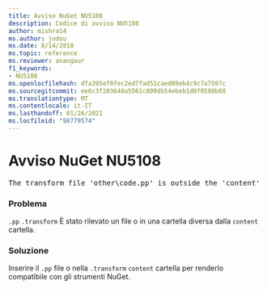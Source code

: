 ```yaml
---
title: Avviso NuGet NU5108
description: Codice di avviso NU5108
author: mishra14
ms.author: jodou
ms.date: 8/14/2018
ms.topic: reference
ms.reviewer: anangaur
f1_keywords:
- NU5108
ms.openlocfilehash: dfa395ef0fec2ed7fad51caed89eb4c9c7a7597c
ms.sourcegitcommit: ee6c3f203648a5561c809db54ebeb1d0f0598b68
ms.translationtype: MT
ms.contentlocale: it-IT
ms.lasthandoff: 01/26/2021
ms.locfileid: "98779574"
---
```

# <a name="nuget-warning-nu5108"></a>Avviso NuGet NU5108
<pre>The transform file 'other\code.pp' is outside the 'content' folder and hence will not be transformed during installation of this package. Move it into the 'content' folder.</pre>

### <a name="issue"></a>Problema

`.pp` `.transform` È stato rilevato un file o in una cartella diversa dalla `content` cartella.


### <a name="solution"></a>Soluzione

Inserire il `.pp` file o nella `.transform` `content` cartella per renderlo compatibile con gli strumenti NuGet.

